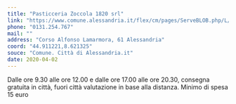 ```yaml
---
title: "Pasticceria Zoccola 1820 srl"
link: "https://www.comune.alessandria.it/flex/cm/pages/ServeBLOB.php/L/IT/IDPagina/2069"
phone: "0131.254.767"
mail: ""
address: "Corso Alfonso Lamarmora, 61 Alessandria"
coord: "44.911221,8.621325"
souce: "Comune. Città di Alessandria.it"
date: 2020-04-02
---
```


Dalle ore 9.30 alle ore 12.00 e dalle ore 17.00 alle ore 20.30, consegna gratuita in città, fuori città valutazione in base alla distanza. Minimo di spesa 15 euro
